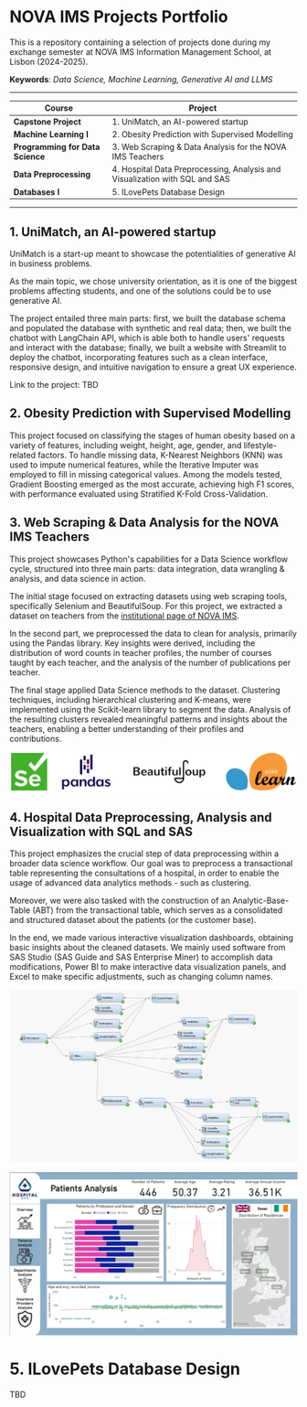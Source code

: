 # NOVA IMS Projects Portfolio
This is a repository containing a selection of projects done during my exchange semester at NOVA IMS Information Management School, at Lisbon (2024-2025).

**Keywords**: *Data Science, Machine Learning, Generative AI and LLMS*

---

| **Course** | **Project** |
|---|---|
| **Capstone Project** | 1. UniMatch, an AI-powered startup |
| **Machine Learning I** | 2. Obesity Prediction with Supervised Modelling |
| **Programming for Data Science** | 3. Web Scraping & Data Analysis for the NOVA IMS Teachers |
| **Data Preprocessing** | 4. Hospital Data Preprocessing, Analysis and Visualization with SQL and SAS |
| **Databases I** | 5. ILovePets Database Design |

---

## 1. UniMatch, an AI-powered startup
UniMatch is a start-up meant to showcase the potentialities of generative AI in business problems.

As the main topic, we chose university orientation, as it is one of the biggest problems affecting students, and one of the solutions could be to use generative AI.

The project entailed three main parts: first, we built the database schema and populated the database with synthetic and real data; then, we built the chatbot with LangChain API, which is able both to handle users' requests and interact with the database; finally, we built a website with Streamlit to deploy the chatbot, incorporating features such as a clean interface, responsive design, and intuitive navigation to ensure a great UX experience.

Link to the project: TBD


## 2. Obesity Prediction with Supervised Modelling
This project focused on classifying the stages of human obesity based on a variety of features, including weight, height, age, gender, and lifestyle-related factors. To handle missing data, K-Nearest Neighbors (KNN) was used to impute numerical features, while the Iterative Imputer was employed to fill in missing categorical values. Among the models tested, Gradient Boosting emerged as the most accurate, achieving high F1 scores, with performance evaluated using Stratified K-Fold Cross-Validation.

## 3. Web Scraping & Data Analysis for the NOVA IMS Teachers
This project showcases Python's capabilities for a Data Science workflow cycle, structured into three main parts: data integration, data wrangling & analysis, and data science in action.

The initial stage focused on extracting datasets using web scraping tools, specifically Selenium and BeautifulSoup. For this project, we extracted a dataset on teachers from the [institutional page of NOVA IMS](https://www.novaims.unl.pt/en/nova-ims/teaching-staff/).

In the second part, we preprocessed the data to clean for analysis, primarily using the Pandas library. Key insights were derived, including the distribution of word counts in teacher profiles, the number of courses taught by each teacher, and the analysis of the number of publications per teacher.

The final stage applied Data Science methods to the dataset. Clustering techniques, including hierarchical clustering and K-means, were implemented using the Scikit-learn library to segment the data. Analysis of the resulting clusters revealed meaningful patterns and insights about the teachers, enabling a better understanding of their profiles and contributions.

![](images/pds_tools.png)


## 4. Hospital Data Preprocessing, Analysis and Visualization with SQL and SAS
This project emphasizes the crucial step of data preprocessing within a broader data science workflow. Our goal was to preprocess a transactional table representing the consultations of a hospital, in order to enable the usage of advanced data analytics methods - such as clustering. 

Moreover, we were also tasked with the construction of an Analytic-Base-Table (ABT) from the transactional table, which serves as a consolidated and structured dataset about the patients (or the customer base).

In the end, we made various interactive visualization dashboards, obtaining basic insights about the cleaned datasets. We mainly used software from SAS Studio (SAS Guide and SAS Enterprise Miner) to accomplish data modifications, Power BI to make interactive data visualization panels, and Excel to make specific adjustments, such as changing column names.

![](images/miner_diagram.png)

![](images/powerbi_dashboard.png)

# 5. ILovePets Database Design
TBD
